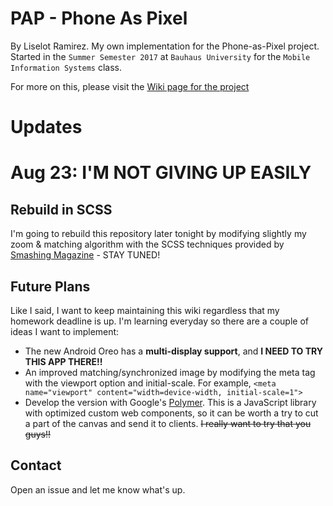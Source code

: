 # PAP - Phone As Pixel
By Liselot Ramirez. My own implementation for the Phone-as-Pixel project.
Started in the `Summer Semester 2017` at `Bauhaus University` for the `Mobile Information Systems` class.

For more on this, please visit the [Wiki page for the project](https://github.com/ZeroLiam/PAP/wiki)

# Updates
# Aug 23: I'M NOT GIVING UP EASILY
## Rebuild in SCSS
I'm going to rebuild this repository later tonight by modifying slightly my zoom & matching algorithm with the SCSS techniques provided by [Smashing Magazine](https://www.smashingmagazine.com/2012/04/css-sprites-revisited/#less-and-sass-to-the-rescue) - STAY TUNED!
## Future Plans
Like I said, I want to keep maintaining this wiki regardless that my homework deadline is up. I'm learning everyday so there are a couple of ideas I want to implement:
* The new Android Oreo has a **multi-display support**, and **I NEED TO TRY THIS APP THERE!!**
* An improved matching/synchronized image by modifying the meta tag with the viewport option and initial-scale. For example, `<meta name="viewport" content="width=device-width, initial-scale=1">`
* Develop the version with Google's [Polymer](https://www.polymer-project.org/). This is a JavaScript library with optimized custom web components, so it can be worth a try to cut a part of the canvas and send it to clients. ~~I really want to try that you guys!!~~

## Contact
Open an issue and let me know what's up.
